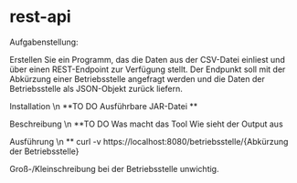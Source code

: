 # rest-api

Aufgabenstellung:

Erstellen Sie ein Programm, das die Daten aus der CSV-Datei einliest und über einen REST-Endpoint zur Verfügung stellt. Der Endpunkt soll mit der Abkürzung einer Betriebsstelle angefragt werden und die Daten der Betriebsstelle als JSON-Objekt zurück liefern.

Installation \n
**TO DO Ausführbare JAR-Datei **

Beschreibung \n
**TO DO
Was macht das Tool
Wie sieht der Output aus

Ausführung \n
** 
curl -v https://localhost:8080/betriebsstelle/{Abkürzung der Betriebsstelle}

Groß-/Kleinschreibung bei der Betriebsstelle unwichtig.
